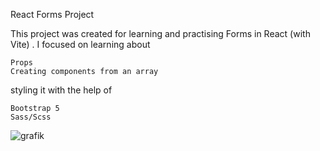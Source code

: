 React Forms Project

This project was created for learning and practising Forms in React (with Vite) .
I focused on learning about

    Props
    Creating components from an array

styling it with the help of

    Bootstrap 5
    Sass/Scss


![grafik](https://github.com/kikarikiki/react-forms/assets/68593523/05379913-3fae-4a21-8173-316da1aece52)

